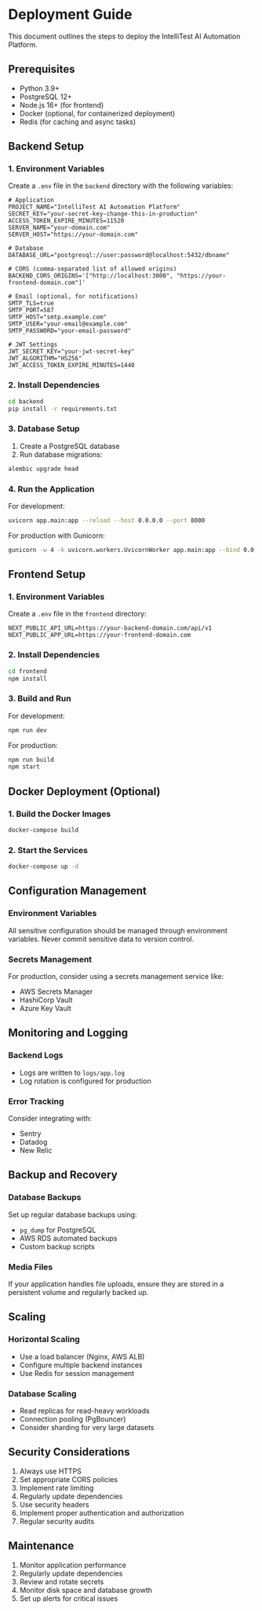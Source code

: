 # Deployment Guide

This document outlines the steps to deploy the IntelliTest AI Automation Platform.

## Prerequisites

- Python 3.9+
- PostgreSQL 12+
- Node.js 16+ (for frontend)
- Docker (optional, for containerized deployment)
- Redis (for caching and async tasks)

## Backend Setup

### 1. Environment Variables

Create a `.env` file in the `backend` directory with the following variables:

```env
# Application
PROJECT_NAME="IntelliTest AI Automation Platform"
SECRET_KEY="your-secret-key-change-this-in-production"
ACCESS_TOKEN_EXPIRE_MINUTES=11520
SERVER_NAME="your-domain.com"
SERVER_HOST="https://your-domain.com"

# Database
DATABASE_URL="postgresql://user:password@localhost:5432/dbname"

# CORS (comma-separated list of allowed origins)
BACKEND_CORS_ORIGINS='["http://localhost:3000", "https://your-frontend-domain.com"]'

# Email (optional, for notifications)
SMTP_TLS=true
SMTP_PORT=587
SMTP_HOST="smtp.example.com"
SMTP_USER="your-email@example.com"
SMTP_PASSWORD="your-email-password"

# JWT Settings
JWT_SECRET_KEY="your-jwt-secret-key"
JWT_ALGORITHM="HS256"
JWT_ACCESS_TOKEN_EXPIRE_MINUTES=1440
```

### 2. Install Dependencies

```bash
cd backend
pip install -r requirements.txt
```

### 3. Database Setup

1. Create a PostgreSQL database
2. Run database migrations:

```bash
alembic upgrade head
```

### 4. Run the Application

For development:
```bash
uvicorn app.main:app --reload --host 0.0.0.0 --port 8000
```

For production with Gunicorn:
```bash
gunicorn -w 4 -k uvicorn.workers.UvicornWorker app.main:app --bind 0.0.0.0:8000
```

## Frontend Setup

### 1. Environment Variables

Create a `.env` file in the `frontend` directory:

```env
NEXT_PUBLIC_API_URL=https://your-backend-domain.com/api/v1
NEXT_PUBLIC_APP_URL=https://your-frontend-domain.com
```

### 2. Install Dependencies

```bash
cd frontend
npm install
```

### 3. Build and Run

For development:
```bash
npm run dev
```

For production:
```bash
npm run build
npm start
```

## Docker Deployment (Optional)

### 1. Build the Docker Images

```bash
docker-compose build
```

### 2. Start the Services

```bash
docker-compose up -d
```

## Configuration Management

### Environment Variables

All sensitive configuration should be managed through environment variables. Never commit sensitive data to version control.

### Secrets Management

For production, consider using a secrets management service like:
- AWS Secrets Manager
- HashiCorp Vault
- Azure Key Vault

## Monitoring and Logging

### Backend Logs

- Logs are written to `logs/app.log`
- Log rotation is configured for production

### Error Tracking

Consider integrating with:
- Sentry
- Datadog
- New Relic

## Backup and Recovery

### Database Backups

Set up regular database backups using:
- `pg_dump` for PostgreSQL
- AWS RDS automated backups
- Custom backup scripts

### Media Files

If your application handles file uploads, ensure they are stored in a persistent volume and regularly backed up.

## Scaling

### Horizontal Scaling

- Use a load balancer (Nginx, AWS ALB)
- Configure multiple backend instances
- Use Redis for session management

### Database Scaling

- Read replicas for read-heavy workloads
- Connection pooling (PgBouncer)
- Consider sharding for very large datasets

## Security Considerations

1. Always use HTTPS
2. Set appropriate CORS policies
3. Implement rate limiting
4. Regularly update dependencies
5. Use security headers
6. Implement proper authentication and authorization
7. Regular security audits

## Maintenance

1. Monitor application performance
2. Regularly update dependencies
3. Review and rotate secrets
4. Monitor disk space and database growth
5. Set up alerts for critical issues
